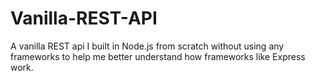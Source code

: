 # Vanilla-REST-API
A vanilla REST api I built in Node.js from scratch without using any frameworks to help me better understand how frameworks like Express work.
